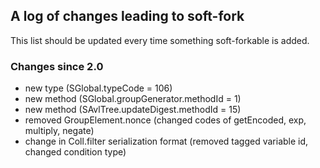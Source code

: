 
## A log of changes leading to soft-fork

This list should be updated every time something soft-forkable is added.

### Changes since 2.0

 - new type (SGlobal.typeCode = 106)
 - new method (SGlobal.groupGenerator.methodId = 1)
 - new method (SAvlTree.updateDigest.methodId = 15)
 - removed GroupElement.nonce (changed codes of getEncoded, exp, multiply, negate) 
 - change in Coll.filter serialization format (removed tagged variable id, changed condition type)   